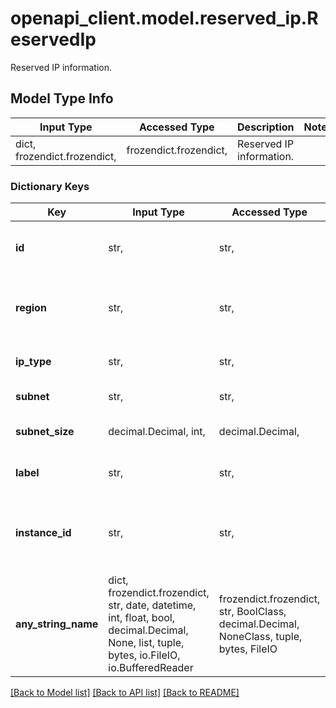 # openapi_client.model.reserved_ip.ReservedIp

Reserved IP information.

## Model Type Info
Input Type | Accessed Type | Description | Notes
------------ | ------------- | ------------- | -------------
dict, frozendict.frozendict,  | frozendict.frozendict,  | Reserved IP information. | 

### Dictionary Keys
Key | Input Type | Accessed Type | Description | Notes
------------ | ------------- | ------------- | ------------- | -------------
**id** | str,  | str,  | A unique ID for the Reserved IP. | [optional] 
**region** | str,  | str,  | The [Region id](#operation/list-regions) where the Reserved IP is located. | [optional] 
**ip_type** | str,  | str,  | The type of IP address.  * v4 * v6 | [optional] 
**subnet** | str,  | str,  | The IP subnet. | [optional] 
**subnet_size** | decimal.Decimal, int,  | decimal.Decimal,  | The IP network size in bits. | [optional] 
**label** | str,  | str,  | The user-supplied label. | [optional] 
**instance_id** | str,  | str,  | The [Instance id](#operation/list-instances) attached to this Reserved IP. | [optional] 
**any_string_name** | dict, frozendict.frozendict, str, date, datetime, int, float, bool, decimal.Decimal, None, list, tuple, bytes, io.FileIO, io.BufferedReader | frozendict.frozendict, str, BoolClass, decimal.Decimal, NoneClass, tuple, bytes, FileIO | any string name can be used but the value must be the correct type | [optional]

[[Back to Model list]](../../openapi-client/README.md#documentation-for-models) [[Back to API list]](../../openapi-client/README.md#documentation-for-api-endpoints) [[Back to README]](../../openapi-client/README.md)

